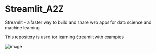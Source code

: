 # Streamlit_A2Z
Streamlit - a faster way to build and share web apps for data science and machine learning

This repository is used for learning Streamlit with examples

![image](https://github.com/user-attachments/assets/e8baf62d-647e-4f71-81d5-979af3f68ab7)

